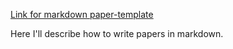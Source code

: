 <!--
.. title: Writing papers in markdown
.. slug: markdown
.. date: 2020-05-08 06:46:34 UTC+05:30
.. tags: 
.. category: 
.. link: 
.. description: 
.. type: text
-->

[Link for markdown paper-template](https://github.com/pankajkarman/paper-template)


Here I'll describe how to write papers in markdown.

